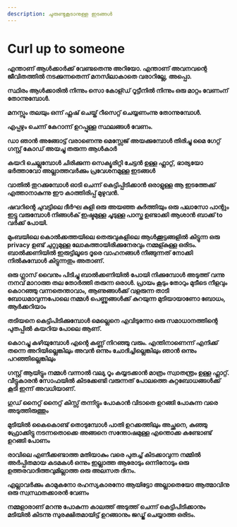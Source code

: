 ```yaml
---
description: ചുരുണ്ടുകൂടാനുള്ള ഇടങ്ങൾ
---
```


# Curl up to someone

**എന്താണ് ആൾക്കാർക്ക് വേണ്ടതെന്നു അറിയോ. എന്താണ് അവനവന്റെ ജീവിതത്തിൽ നടക്കുന്നതെന്ന് മനസിലാകാതെ വരാറില്ലേ,  അപ്പൊ.** 

**സ്ഥിരം ആൾക്കാരിൽ നിന്നും സൊ കോള്ഡ് റൂട്ടീനിൽ നിന്നും ഒരു മാറ്റം വേണംന് തോന്നുമ്പോൾ.**

**മനസ്സും തലയും ഒന്ന് ഫ്ലഷ് ചെയ്ത് റീസെറ്റ് ചെയ്യണംന്നു തോന്നുമ്പോൾ.** 

**എപ്പഴും ചെന്ന് കേറാന്ന് ഉറപ്പുള്ള സ്ഥലങ്ങൾ വേണം.**

**ഡാ ഞാൻ അങ്ങോട്ട് വരാണെന്നു മെസ്സേജ് അയക്കുമ്പോൾ തിരിച്ചു മൈ ഗേറ്റ്  ഗസ്റ്റ് കോഡ്  അയച്ചു തരുന്ന ആൾകാർ**

**കയറി ചെല്ലുമ്പോൾ ചിരിക്കുന്ന സെക്യൂരിറ്റി ചേട്ടൻ ഉള്ള ഫ്ലാറ്റ്,  ഭാര്യയോ ഭർത്താവോ അല്ലാത്തവർക്കും പ്രവേശനമുള്ള ഇടങ്ങൾ**

**വാതിൽ തുറക്കുമ്പോൾ ഓടി ചെന്ന് കെട്ടിപ്പിടിക്കാൻ ഒരാളുള്ള ആ ഇടത്തേക്ക് എത്താനാകുന്നു ഈ കാത്തിരിപ്പ് മുഴുവൻ.**

**ഷവറിന്റെ ചുവട്ടിലെ ദീർഘ കുളി ഒരു അയഞ്ഞ കുർത്തിയും ഒരു പലാസോ പാന്റും   ഇട്ടു വരുമ്പോൾ നിങ്ങൾക് ഇഷ്ടമുള്ള ചൂടുള്ള പാസ്ത ഉണ്ടാക്കി ആശാൻ ബാക്ക് to വർക്ക്‌ പോയി.**

**മുംബയിലെ കൊൽക്കത്തയിലെ തെരുവുകളിലെ ആൾക്കൂട്ടങ്ങളിൽ കിട്ടുന്ന ഒരു  privacy ഉണ്ട്  ചുറ്റുമുള്ള ലോകത്തായിരിക്കുനേരവും നമ്മള്കുള്ള ഒരിടം. ബാൽക്കണിയിൽ ഇരുട്ടിലൂടെ ദൂരെ വാഹനങ്ങൾ നീങ്ങുന്നത് നോക്കി നിൽകുമ്പോൾ കിട്ടുന്നതും അതാണ്‌.** 

**ഒരു ഗ്ലാസ്‌ വൈനും പിടിച്ചു ബാൽക്കണിയിൽ പോയി നിക്കുമ്പോൾ അടുത്ത് വന്നു നനവ് മാറാത്ത തല തോർത്തി തരുന്ന ഒരാൾ. പ്രായം  കൂടും തോറും മുടീടെ നീളവും കൊറഞ്ഞു വന്നതെന്താവാം,  ആണുങ്ങൾക്ക് വളരുന്ന താടി ബോധമാവുന്നപോലെ നമ്മൾ പെണ്ണുങ്ങൾക്ക്‌ കുറയുന്ന മുടിയായാണോ ബോധം, ആർക്കറിയാം**

**തടിയനെ  കെട്ടിപിടിക്കുമ്പോൾ മെല്ലെനെ എവിടുന്നോ ഒരു സമാധാനത്തിന്റെ പുതപ്പിൽ കയറിയ പോലെ ആണ്.**

**കൊറച്ചു കഴിയുമ്പോൾ എന്റെ കണ്ണ് നിറഞ്ഞു വരും.  എന്തിനാണെന്ന് എനിക്ക് തന്നെ അറിയില്ലെങ്കിലും അവൻ ഒന്നും ചോദിച്ചില്ലെങ്കിലും ഞാൻ ഒന്നും പറഞ്ഞില്ലെങ്കിലും**

**ഗസ്റ്റ് ആയിട്ടും നമ്മൾ വന്നാൽ വല്യ റൂം കയ്യടക്കാൻ മാത്രം സ്വാതന്ത്രം ഉള്ള ഫ്ലാറ്റ്.  വീട്ടുകാരൻ സോഫയിൽ കിടക്കേണ്ടി വരുന്നത് പോലത്തെ കുറ്റബോധങ്ങൾക്ക് കൂടി ഇന്ന് അവധിയാണ്.**

**ഗുഡ് നൈറ്റ്‌ നൈറ്റ്‌ കിസ്സ് തന്നിട്ടും പോകാൻ വിടാതെ ഉറങ്ങി പോകുന്ന വരെ അടുത്തിരുത്തും**

**മുടിയിൽ കൈകൊണ്ട് തൊടുമ്പോൾ പാതി ഉറക്കത്തിലും അച്ഛനെ, കുഞ്ഞു ഫ്രോക്കിട്ടു നടന്നതൊക്കെ അങ്ങനെ സന്തോഷമുള്ള എന്തൊക്ക കണ്ടോണ്ട് ഉറങ്ങി പോണം** 

**രാവിലെ എണീക്കണ്ടാത്ത മതിയാകും വരെ പുതച്ച് കിടക്കാവുന്ന നമ്മിൽ അർപ്പിതമായ കടമകൾ ഒന്നും ഇല്ലാത്ത ആരോടും ഒന്നിനോടും ഒരു ഉത്തരവാദിത്തവുമില്ലാത്ത ഒരു അലസത ദിനം.**

**എല്ലാവർക്കും കാമുകനോ രഹസ്യകാരനോ ആയിട്ടോ അല്ലാതെയോ ആത്മാവിനു ഒരു  സ്വസ്ഥതക്കാരൻ വേണം**

**നമ്മളാരാണ് മറന്നു പോകുന്ന കാലത്ത് അടുത്ത് ചെന്ന് കെട്ടിപിടിക്കാനും മടിയിൽ കിടന്നു സുരക്ഷിതമായിട്ട് ഉറങ്ങാനും ജഡ്ജ് ചെയ്യാത്ത ഒരിടം.**  
  
  


